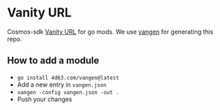 # Vanity URL

Cosmos-sdk [Vanity URL](https://gianarb.it/blog/go-mod-vanity-url) for go mods.
We use [vangen](https://github.com/leighmcculloch/vangen) for generating this repo.

## How to add a module

- `go install 4d63.com/vangen@latest`
- Add a new entry in `vangen.json`
- `vangen -config vangen.json -out .`
- Push your changes

